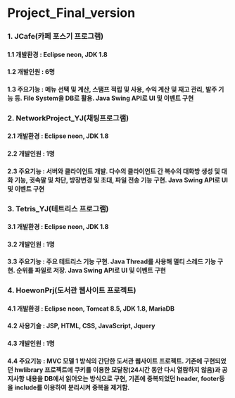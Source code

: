 # Project_Final_version
### 1. JCafe(카페 포스기 프로그램)
#### 1.1 개발환경 : Eclipse neon, JDK 1.8
#### 1.2 개발인원 : 6명
#### 1.3 주요기능 : 메뉴 선택 및 계산, 스탬프 적립 및 사용, 수익 계산 및 재고 관리, 발주 기능 등. File System을 DB로 활용. Java Swing API로 UI 및 이벤트 구현    
### 2. NetworkProject_YJ(채팅프로그램)
#### 2.1 개발환경 : Eclipse neon, JDK 1.8 
#### 2.2 개발인원 : 1명
#### 2.3 주요기능 : 서버와 클라이언트 개발. 다수의 클라이언트 간 복수의 대화방 생성 및 대화 기능, 귓속말 및 차단, 방장변경 및 초대, 파일 전송 기능 구현. Java Swing API로 UI 및 이벤트 구현    
### 3. Tetris_YJ(테트리스 프로그램)
#### 3.1 개발환경 : Eclipse neon, JDK 1.8 
#### 3.2 개발인원 : 1명
#### 3.3 주요기능 : 주요 테트리스 기능 구현. Java Thread를 사용해 멀티 스레드 기능 구현. 순위를 파일로 저장. Java Swing API로 UI 및 이벤트 구현
### 4. HoewonPrj(도서관 웹사이트 프로젝트)
#### 4.1 개발환경 : Eclipse neon, Tomcat 8.5, JDK 1.8, MariaDB
#### 4.2 사용기술 : JSP, HTML, CSS, JavaScript, Jquery
#### 4.3 개발인원 : 1명
#### 4.4 주요기능 : MVC 모델 1 방식의 간단한 도서관 웹사이트 프로젝트. 기존에 구현되었던 hwlibrary 프로젝트에 쿠키를 이용한 모달창(24시간 동안 다시 열람하지 않음)과 공지사항 내용을 DB에서 읽어오는 방식으로 구현, 기존에 중복되었던 header, footer등을 include를 이용하여 분리시켜 중복을 제거함.

